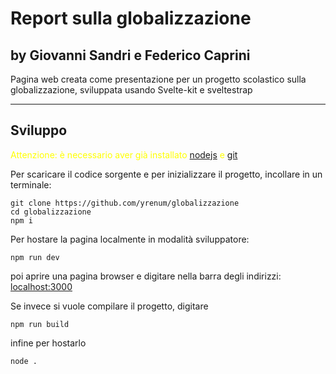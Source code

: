 # Report sulla globalizzazione

## by Giovanni Sandri e Federico Caprini


Pagina web creata come presentazione per un progetto scolastico sulla globalizzazione, sviluppata usando Svelte-kit e sveltestrap

___
## Sviluppo

<span style="color:yellow">Attenzione: è necessario aver già installato [nodejs](https://nodejs.org/en/) e [git](https://git-scm.com/downloads)</span>

Per scaricare il codice sorgente e per inizializzare il progetto, incollare in un terminale:
```
git clone https://github.com/yrenum/globalizzazione
cd globalizzazione
npm i
```

Per hostare la pagina localmente in modalità sviluppatore:
```
npm run dev
```
poi aprire una pagina browser e digitare nella barra degli indirizzi: <localhost:3000>

Se invece si vuole compilare il progetto, digitare
```
npm run build
```
infine per hostarlo
```
node .
```
